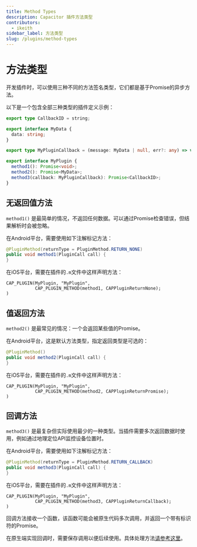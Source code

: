 ```yaml
---
title: Method Types
description: Capacitor 插件方法类型
contributors:
  - ikeith
sidebar_label: 方法类型
slug: /plugins/method-types
---
```


# 方法类型

开发插件时，可以使用三种不同的方法签名类型，它们都是基于Promise的异步方法。

以下是一个包含全部三种类型的插件定义示例：

```typescript
export type CallbackID = string;

export interface MyData {
  data: string;
}

export type MyPluginCallback = (message: MyData | null, err?: any) => void;

export interface MyPlugin {
  method1(): Promise<void>;
  method2(): Promise<MyData>;
  method3(callback: MyPluginCallback): Promise<CallbackID>;
}
```

## 无返回值方法

`method1()` 是最简单的情况，不返回任何数据。可以通过Promise检查错误，但结果解析时会被忽略。

在Android平台，需要使用如下注解标记方法：

```java
@PluginMethod(returnType = PluginMethod.RETURN_NONE)
public void method1(PluginCall call) {
}
```

在iOS平台，需要在插件的`.m`文件中这样声明方法：

```objc
CAP_PLUGIN(MyPlugin, "MyPlugin",
           CAP_PLUGIN_METHOD(method1, CAPPluginReturnNone);
)
```

## 值返回方法

`method2()` 是最常见的情况：一个会返回某些值的Promise。

在Android平台，这是默认方法类型，指定返回类型是可选的：

```java
@PluginMethod()
public void method2(PluginCall call) {
}
```

在iOS平台，需要在插件的`.m`文件中这样声明方法：

```objc
CAP_PLUGIN(MyPlugin, "MyPlugin",
           CAP_PLUGIN_METHOD(method2, CAPPluginReturnPromise);
)
```

## 回调方法

`method3()` 是最复杂但实际使用最少的一种类型。当插件需要多次返回数据时使用，例如通过地理定位API监控设备位置时。

在Android平台，需要使用如下注解标记方法：

```java
@PluginMethod(returnType = PluginMethod.RETURN_CALLBACK)
public void method3(PluginCall call) {
}
```

在iOS平台，需要在插件的`.m`文件中这样声明方法：

```objc
CAP_PLUGIN(MyPlugin, "MyPlugin",
           CAP_PLUGIN_METHOD(method3, CAPPluginReturnCallback);
)
```

回调方法接收一个函数，该函数可能会被原生代码多次调用，并返回一个带有标识符的Promise。

在原生端实现回调时，需要保存调用以便后续使用。具体处理方法[请参考这里](/main/reference/core-apis/saving-calls.md)。
